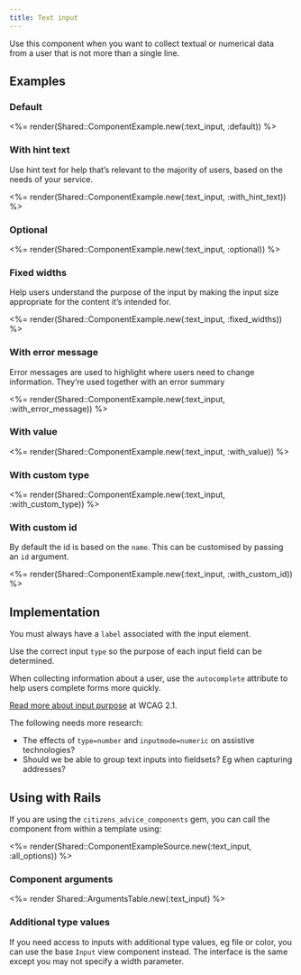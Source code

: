 ```yaml
---
title: Text input
---
```


Use this component when you want to collect textual or numerical data from a user that is not more than a single line.

## Examples

### Default

<%= render(Shared::ComponentExample.new(:text_input, :default)) %>

### With hint text

Use hint text for help that’s relevant to the majority of users, based on the needs of your service.

<%= render(Shared::ComponentExample.new(:text_input, :with_hint_text)) %>

### Optional

<%= render(Shared::ComponentExample.new(:text_input, :optional)) %>

### Fixed widths

Help users understand the purpose of the input by making the input size appropriate for the content it’s intended for.

<%= render(Shared::ComponentExample.new(:text_input, :fixed_widths)) %>

### With error message

Error messages are used to highlight where users need to change information. They’re used together with an error summary

<%= render(Shared::ComponentExample.new(:text_input, :with_error_message)) %>

### With value

<%= render(Shared::ComponentExample.new(:text_input, :with_value)) %>

### With custom type

<%= render(Shared::ComponentExample.new(:text_input, :with_custom_type)) %>

### With custom id

By default the id is based on the `name`. This can be customised by passing an `id` argument.

<%= render(Shared::ComponentExample.new(:text_input, :with_custom_id)) %>

## Implementation

You must always have a `label` associated with the input element.

Use the correct input `type` so the purpose of each input field can be determined.

When collecting information about a user, use the `autocomplete` attribute to help users complete forms more quickly.

[Read more about input purpose](https://www.w3.org/WAI/WCAG21/Understanding/identify-input-purpose.html) at WCAG 2.1.

The following needs more research:

- The effects of `type=number` and `inputmode=numeric` on assistive technologies?
- Should we be able to group text inputs into fieldsets? Eg when capturing addresses?

## Using with Rails

If you are using the `citizens_advice_components` gem, you can call the component from within a template using:

<%= render(Shared::ComponentExampleSource.new(:text_input, :all_options)) %>

### Component arguments

<%= render Shared::ArgumentsTable.new(:text_input) %>

### Additional type values

If you need access to inputs with additional type values, eg file or color, you can use the base `Input` view component instead. The interface is the same except you may not specify a width parameter.
